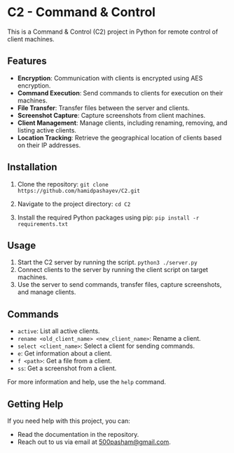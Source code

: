 # C2 - Command & Control 

This is a Command & Control (C2) project in Python for remote control of client machines.

## Features
- **Encryption**: Communication with clients is encrypted using AES encryption.
- **Command Execution**: Send commands to clients for execution on their machines.
- **File Transfer**: Transfer files between the server and clients.
- **Screenshot Capture**: Capture screenshots from client machines.
- **Client Management**: Manage clients, including renaming, removing, and listing active clients.
- **Location Tracking**: Retrieve the geographical location of clients based on their IP addresses.

## Installation
1. Clone the repository:
`git clone https://github.com/hamidpashayev/C2.git`

2. Navigate to the project directory: `cd C2`

3. Install the required Python packages using pip:
`pip install -r requirements.txt`


## Usage
1. Start the C2 server by running the script.
   `python3 ./server.py`
3. Connect clients to the server by running the client script on target machines.
4. Use the server to send commands, transfer files, capture screenshots, and manage clients.

## Commands
- `active`: List all active clients.
- `rename <old_client_name> <new_client_name>`: Rename a client.
- `select <client_name>`: Select a client for sending commands.
- `e`: Get information about a client.
- `f <path>`: Get a file from a client.
- `ss`: Get a screenshot from a client.

For more information and help, use the `help` command.

## Getting Help
If you need help with this project, you can:
- Read the documentation in the repository.
- Reach out to us via email at 500pasham@gmail.com.

